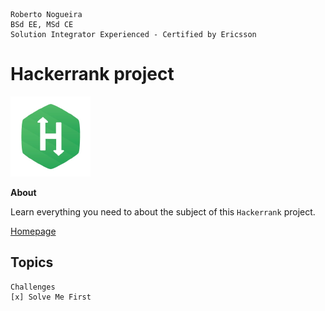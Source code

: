 ```
Roberto Nogueira  
BSd EE, MSd CE
Solution Integrator Experienced - Certified by Ericsson
```
# Hackerrank project

![hackerrank image](images/hackerrank.png)

**About**

Learn everything you need to about the subject of this `Hackerrank` project.

[Homepage](https://hackerrank.com)

## Topics
```
Challenges
[x] Solve Me First
```
